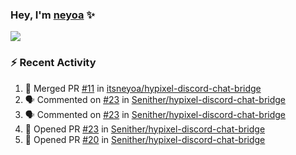 ### Hey, I'm [neyoa][website] ✨

![](https://github-readme-stats.vercel.app/api?username=itsneyoa&show_icons=true&theme=radical&custom_title=neyoa%27s%20GitHub%20Stats&hide_border=true&count_private=true)

### :zap: Recent Activity

<!--START_SECTION:activity-->
1. 🎉 Merged PR [#11](https://github.com/itsneyoa/hypixel-discord-chat-bridge/pull/11) in [itsneyoa/hypixel-discord-chat-bridge](https://github.com/itsneyoa/hypixel-discord-chat-bridge)
2. 🗣 Commented on [#23](https://github.com/Senither/hypixel-discord-chat-bridge/issues/23) in [Senither/hypixel-discord-chat-bridge](https://github.com/Senither/hypixel-discord-chat-bridge)
3. 🗣 Commented on [#23](https://github.com/Senither/hypixel-discord-chat-bridge/issues/23) in [Senither/hypixel-discord-chat-bridge](https://github.com/Senither/hypixel-discord-chat-bridge)
4. 💪 Opened PR [#23](https://github.com/Senither/hypixel-discord-chat-bridge/pull/23) in [Senither/hypixel-discord-chat-bridge](https://github.com/Senither/hypixel-discord-chat-bridge)
5. 💪 Opened PR [#20](https://github.com/Senither/hypixel-discord-chat-bridge/pull/20) in [Senither/hypixel-discord-chat-bridge](https://github.com/Senither/hypixel-discord-chat-bridge)
<!--END_SECTION:activity-->

<!--Now playing maybe? https://github.com/novatorem/novatorem-->

[website]: https://neyoa.me
